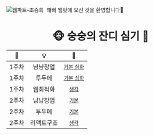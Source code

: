 ![웹파트-조승희](https://user-images.githubusercontent.com/79238676/227775064-2e5291dd-7580-41fc-b05f-2637acde86cc.png)
 해삐 웹팟에 오신 것을 환영합니다🌼
<br/>

<div align="center">
<h1>🐵 숭숭의 잔디 심기 🌱</h1>


|📅|💡|🔗|
|:---:|:---:|:---:|
|1주차|냠냠창업|[`기본` `심화`](https://github.com/GO-SOPT-WEB/SeungHeeCho/pull/1)|
|1주차|투두메|[`기본` `심화`](https://github.com/GO-SOPT-WEB/SeungHeeCho/pull/2)|
|1주차|웹최적화|[`생각`](https://github.com/GO-SOPT-WEB/SeungHeeCho/pull/3)|
|2주차|냠냠창업|[`기본`](https://github.com/GO-SOPT-WEB/SeungHeeCho/pull/4)|
|2주차|투두메|[`기본`](https://github.com/GO-SOPT-WEB/SeungHeeCho/pull/5)|
|2주차|리액트구조|[`생각`](https://github.com/GO-SOPT-WEB/SeungHeeCho/pull/6)|
